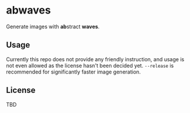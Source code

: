 # abwaves

Generate images with **ab**stract **waves**.

## Usage

Currently this repo does not provide any friendly instruction, and usage is not even allowed as the license hasn't been decided yet.
`--release` is recommended for significantly faster image generation.

## License

TBD
